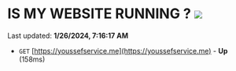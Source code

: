 # IS MY WEBSITE RUNNING ? [![](https://img.shields.io/static/v1?label=Sponsor&message=%E2%9D%A4&logo=GitHub&color=%23fe8e86)](https://github.com/sponsors/<username>)

Last updated: **1/26/2024, 7:16:17 AM**

- `GET` [https://youssefservice.me](https://youssefservice.me) - **Up** (158ms)
